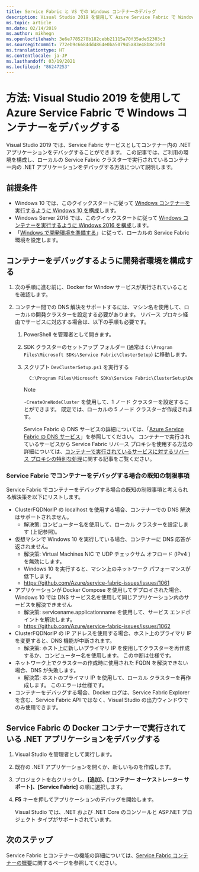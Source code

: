 ```yaml
---
title: Service Fabric と VS での Windows コンテナーのデバッグ
description: Visual Studio 2019 を使用して Azure Service Fabric で Windows コンテナーをデバッグする方法を説明します。
ms.topic: article
ms.date: 02/14/2019
ms.author: mikhegn
ms.openlocfilehash: 3e6e7785278b182cebb21115a70f35ade52303c3
ms.sourcegitcommit: 772eb9c6684dd4864e0ba507945a83e48b8c16f0
ms.translationtype: HT
ms.contentlocale: ja-JP
ms.lasthandoff: 03/19/2021
ms.locfileid: "86247253"
---
```

# <a name="how-to-debug-windows-containers-in-azure-service-fabric-using-visual-studio-2019"></a>方法: Visual Studio 2019 を使用して Azure Service Fabric で Windows コンテナーをデバッグする

Visual Studio 2019 では、Service Fabric サービスとしてコンテナー内の .NET アプリケーションをデバッグすることができます。 この記事では、ご利用の環境を構成し、ローカルの Service Fabric クラスターで実行されているコンテナー内の .NET アプリケーションをデバッグする方法について説明します。

## <a name="prerequisites"></a>前提条件

* Windows 10 では、このクイックスタートに従って [Windows コンテナーを実行するように Windows 10 を構成](/virtualization/windowscontainers/quick-start/quick-start-windows-10)します。
* Windows Server 2016 では、このクイックスタートに従って [Windows コンテナーを実行するように Windows 2016 を構成](/virtualization/windowscontainers/quick-start/quick-start-windows-server)します。
* 「[Windows で開発環境を準備する](./service-fabric-get-started.md)」に従って、ローカルの Service Fabric 環境を設定します。

## <a name="configure-your-developer-environment-to-debug-containers"></a>コンテナーをデバッグするように開発者環境を構成する

1. 次の手順に進む前に、Docker for Window サービスが実行されていることを確認します。

1. コンテナー間での DNS 解決をサポートするには、マシン名を使用して、ローカルの開発クラスターを設定する必要があります。 リバース プロキシ経由でサービスに対応する場合は、以下の手順も必要です。
   1. PowerShell を管理者として開きます。
   2. SDK クラスターのセットアップ フォルダー (通常は `C:\Program Files\Microsoft SDKs\Service Fabric\ClusterSetup`) に移動します。
   3. スクリプト `DevClusterSetup.ps1` を実行する

      ``` PowerShell
        C:\Program Files\Microsoft SDKs\Service Fabric\ClusterSetup\DevClusterSetup.ps1
      ```

      > [!NOTE]
      > `-CreateOneNodeCluster` を使用して、1 ノード クラスターを設定することができます。 既定では、ローカルの 5 ノード クラスターが作成されます。
      >

      Service Fabric の DNS サービスの詳細については、「[Azure Service Fabric の DNS サービス](./service-fabric-dnsservice.md)」を参照してください。 コンテナーで実行されているサービスから Service Fabric リバース プロキシを使用する方法の詳細については、[コンテナーで実行されているサービスに対するリバース プロキシの特別な処理](service-fabric-reverseproxy.md#special-handling-for-services-running-in-containers)に関する記事をご覧ください。

### <a name="known-limitations-when-debugging-containers-in-service-fabric"></a>Service Fabric でコンテナーをデバッグする場合の既知の制限事項

Service Fabric でコンテナーをデバッグする場合の既知の制限事項と考えられる解決策を以下にリストします。

* ClusterFQDNorIP の localhost を使用する場合、コンテナーでの DNS 解決はサポートされません。
    * 解決策: コンピューター名を使用して、ローカル クラスターを設定します (上記参照)。
* 仮想マシンで Windows 10 を実行している場合、コンテナーに DNS 応答が返されません。
    * 解決策: Virtual Machines NIC で UDP チェックサム オフロード (IPv4 ) を無効にします。
    * Windows 10 を実行すると、マシン上のネットワーク パフォーマンスが低下します。
    * https://github.com/Azure/service-fabric-issues/issues/1061
* アプリケーションが Docker Compose を使用してデプロイされた場合、Windows 10 では DNS サービス名を使用して同じアプリケーション内のサービスを解決できません
    * 解決策: servicename.applicationname を使用して、サービス エンドポイントを解決します。
    * https://github.com/Azure/service-fabric-issues/issues/1062
* ClusterFQDNorIP の IP アドレスを使用する場合、ホスト上のプライマリ IP を変更すると、DNS 機能が中断されます。
    * 解決策: ホスト上に新しいプライマリ IP を使用してクラスターを再作成するか、コンピューター名を使用します。 この中断は仕様です。
* ネットワーク上でクラスターの作成時に使用された FQDN を解決できない場合、DNS が失敗します。
    * 解決策: ホストのプライマリ IP を使用して、ローカル クラスターを再作成します。 このエラーは仕様です。
* コンテナーをデバッグする場合、Docker ログは、Service Fabric Explorer を含む、Service Fabric API ではなく、Visual Studio の出力ウィンドウでのみ使用できます。

## <a name="debug-a-net-application-running-in-docker-containers-on-service-fabric"></a>Service Fabric の Docker コンテナーで実行されている .NET アプリケーションをデバッグする

1. Visual Studio を管理者として実行します。

1. 既存の .NET アプリケーションを開くか、新しいものを作成します。

1. プロジェクトを右クリックし、**[追加]、[コンテナー オーケストレーター サポート]、[Service Fabric]** の順に選択します。

1. **F5** キーを押してアプリケーションのデバッグを開始します。

    Visual Studio では、.NET および .NET Core のコンソールと ASP.NET プロジェクト タイプがサポートされています。

## <a name="next-steps"></a>次のステップ
Service Fabric とコンテナーの機能の詳細については、[Service Fabric コンテナーの概要](service-fabric-containers-overview.md)に関するページを参照してください。
